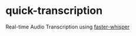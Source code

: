 # quick-transcription
Real-time Audio Transcription using [faster-whisper](https://github.com/guillaumekln/faster-whisper)
